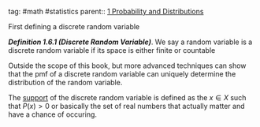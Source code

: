 tag: #math #statistics 
parent:: [1 Probability and Distributions](1%20Probability%20and%20Distributions.md)

First defining a discrete random variable

***Definition 1.6.1 (Discrete Random Variable)***. We say a random variable is a discrete random variable if its space is either finite or countable

Outside the scope of this book, but more advanced techniques can show that the pmf of a discrete random variable can uniquely determine the distribution of the random variable.

The <u>support</u> of the discrete random variable is defined as the $x \in X$ such that $P(x) \gt 0$ or basically the set of real numbers that actually matter and have a chance of occuring.



